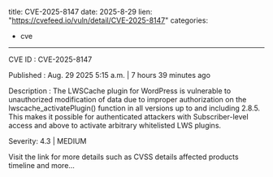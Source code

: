  
title: CVE-2025-8147
date: 2025-8-29
lien: "https://cvefeed.io/vuln/detail/CVE-2025-8147"
categories:
  - cve
---

CVE ID : CVE-2025-8147

Published :  Aug. 29
2025
5:15 a.m. | 7 hours
39 minutes ago

Description : The LWSCache plugin for WordPress is vulnerable to unauthorized modification of data due to improper authorization on the lwscache_activatePlugin() function in all versions up to
and including
2.8.5. This makes it possible for authenticated attackers
with Subscriber-level access and above
to activate arbitrary whitelisted LWS plugins.

Severity: 4.3 | MEDIUM

Visit the link for more details
such as CVSS details
affected products
timeline
and more...
